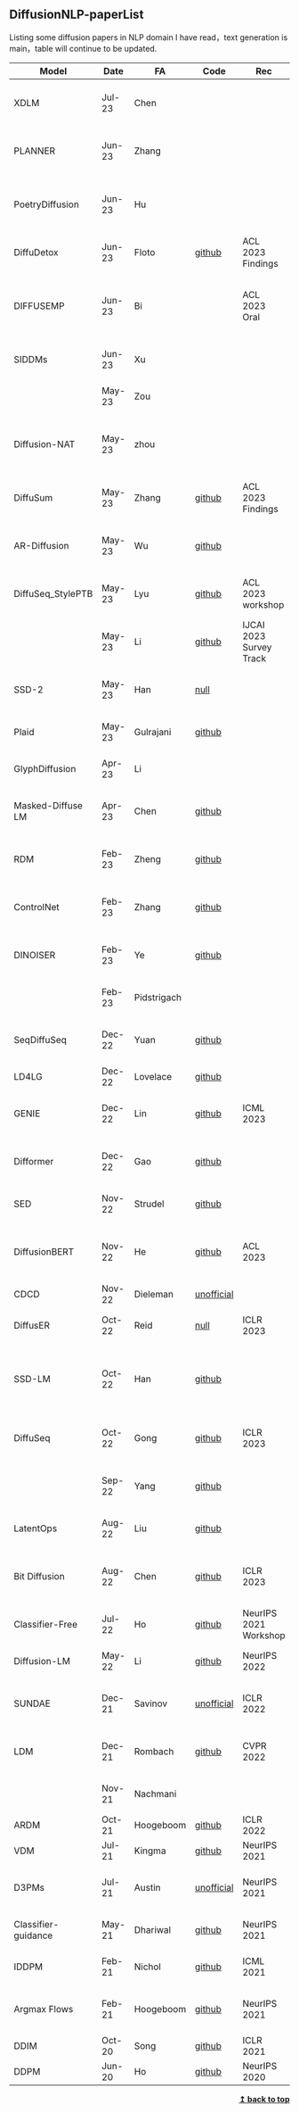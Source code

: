 ## DiffusionNLP-paperList

Listing some diffusion papers in NLP domain I have read，text generation is main，table will continue to be updated.

| Model               | Date   | FA          | Code                                                         | Rec                      | Paper                                                        |
| ------------------- | ------ | ----------- | ------------------------------------------------------------ | ------------------------ | ------------------------------------------------------------ |
| XDLM                | Jul-23 | Chen        |                                                              |                          | [XDLM:   Cross-lingual Diffusion Language Model for Machine Translation](https://arxiv.org/abs/2307.13560v1) |
| PLANNER             | Jun-23 | Zhang       |                                                              |                          | [PLANNER: Generating Diversified   Paragraph via Latent Language Diffusion Model](https://arxiv.org/abs/2306.02531v1) |
| PoetryDiffusion     | Jun-23 | Hu          |                                                              |                          | [PoetryDiffusion:   Towards Joint Semantic and Metrical Manipulation in Poetry Generation](https://arxiv.org/abs/2306.08456v1) |
| DiffuDetox          | Jun-23 | Floto       | [github](https://github.com/D3Mlab/diffu-detox)                | ACL 2023  Findings       | [DiffuDetox: A Mixed Diffusion Model   for Text Detoxification](https://arxiv.org/abs/2306.08505v1) |
| DIFFUSEMP           | Jun-23 | Bi          |                                                              | ACL 2023 Oral            | [DiffusEmp: A   Diffusion Model-Based Framework with Multi-Grained Control for Empathetic   Response Generation](https://arxiv.org/abs/2306.01657v1) |
| SIDDMs              | Jun-23 | Xu          |                                                              |                          | [Semi-Implicit Denoising Diffusion   Models](https://arxiv.org/abs/2306.12511v2) |
|                     | May-23 | Zou         |                                                              |                          | [A Survey of   Diffusion Models in Natural Language Processing](https://arxiv.org/abs/2305.14671v2) |
| Diffusion-NAT       | May-23 | zhou        |                                                              |                          | [Diffusion-NAT: Self-Prompting   Discrete Diffusion for Non-Autoregressive Text Generation](https://arxiv.org/abs/2305.04044) |
| DiffuSum            | May-23 | Zhang       | [github](https://github.com/hpzhang94/DiffuSum)              | ACL 2023 Findings        | [DiffuSum:   Generation Enhanced Extractive Summarization with Diffusion](https://arxiv.org/abs/2305.01735v2) |
| AR-Diffusion        | May-23 | Wu          | [github](https://github.com/wutong4012/AR-Diffusion)         |                          | [AR-Diffusion: Auto-Regressive   Diffusion Model for Text Generation](https://arxiv.org/abs/2305.09515v2) |
| DiffuSeq_StylePTB   | May-23 | Lyu         | [github](https://github.com/lvyiwei1/DiffuSeq_StylePTB)      | ACL 2023 workshop        | [Fine-grained   Text Style Transfer with Diffusion-Based Language Models](https://arxiv.org/abs/2305.19512v2) |
|                     | May-23 | Li          | [github](https://github.com/AoiDragon/Awesome-Text-Diffusion-Models) | IJCAI 2023  Survey Track | [Diffusion Models for   Non-autoregressive Text Generation: A Survey](https://arxiv.org/abs/2303.06574v2) |
| SSD-2               | May-23 | Han         | [null](https://github.com/xhan77/ssd-2)                      |                          | [SSD-2: Scaling   and Inference-time Fusion of Diffusion Language Models](https://arxiv.org/abs/2305.14771) |
| Plaid               | May-23 | Gulrajani   | [github](https://github.com/igul222/plaid)                   |                          | [Likelihood-Based Diffusion Language   Models](https://arxiv.org/abs/2305.18619v1) |
| GlyphDiffusion      | Apr-23 | Li          |                                                              |                          | [GlyphDiffusion:   Text Generation as Image Generation](https://arxiv.org/abs/2304.12519) |
| Masked-Diffuse  LM  | Apr-23 | Chen        | [github](https://github.com/amazon-science/masked-diffusion-lm) |                          | [A Cheaper and Better Diffusion   Language Model with Soft-Masked Noise](https://arxiv.org/abs/2304.04746v1) |
| RDM                 | Feb-23 | Zheng       | [github](https://github.com/hkunlp/reparam-discrete-diffusion) |                          | [A   reparameterized discrete diffusion model for text generation](https://arxiv.org/abs/2302.05737) |
| ControlNet          | Feb-23 | Zhang       | [github](https://github.com/lllyasviel/ControlNet)           |                          | [Adding Conditional Control to   Text-to-Image Diffusion Models](https://arxiv.org/abs/2302.05543) |
| DINOISER            | Feb-23 | Ye          | [github](https://github.com/yegcjs/DINOISER)                 |                          | [DINOISER:   diffused conditional sequence learning by manipulating noises](https://arxiv.org/abs/2302.10025) |
|                     | Feb-23 | Pidstrigach |                                                              |                          | [Infinite-Dimensional Diffusion   Models for Function Spaces](https://arxiv.org/abs/2302.10130v1) |
| SeqDiffuSeq         | Dec-22 | Yuan        | [github](https://github.com/Yuanhy1997/SeqDiffuSeq)          |                          | [SeqDiffuSeq:   Text Diffusion with Encoder-Decoder Transformers](https://arxiv.org/abs/2212.10325v5) |
| LD4LG               | Dec-22 | Lovelace    | [github](https://github.com/justinlovelace/latent-diffusion-for-language) |                          | [Latent Diffusion for Language   Generation](https://arxiv.org/abs/2212.09462v1) |
| GENIE               | Dec-22 | Lin         | [github](https://github.com/microsoft/ProphetNet/tree/master/GENIE) | ICML 2023                | [GENIE: large   scale pre-training for text generation with diffusion model](https://arxiv.org/abs/2212.11685v2) |
| Difformer           | Dec-22 | Gao         | [github](https://github.com/zhjgao/difformer)                |                          | [Difformer:Empowering diffusion   model on embedding space for text generation](https://arxiv.org/abs/2212.09412v2) |
| SED                 | Nov-22 | Strudel     | [github](https://github.com/MattyChoi/Text-SED)              |                          | [Self-conditioned   Embedding Diffusion for Text Generation](https://arxiv.org/abs/2211.04236v1) |
| DiffusionBERT       | Nov-22 | He          | [github](https://github.com/Hzfinfdu/Diffusion-BERT)         | ACL 2023                 | [DiffusionBERT: Improving Generative   Masked Language Models with Diffusion Models](https://arxiv.org/abs/2211.15029v2) |
| CDCD                | Nov-22 | Dieleman    | [unofficial](https://github.com/elyxlz/cdcd-pytorch)         |                          | [Continuous   diffusion for categorical data](https://arxiv.org/abs/2211.15089v3) |
| DiffusER            | Oct-22 | Reid        | [null](https://github.com/machelreid/diffuser)               | ICLR 2023                | [DiffusER: Discrete Diffusion via   Edit-based Reconstruction](https://arxiv.org/abs/2210.16886v1) |
| SSD-LM              | Oct-22 | Han         | [github](https://github.com/xhan77/ssd-lm)                   |                          | [Semi-autoregressive   Simplex-based Diffusion Language Model for Text Generation and Modular   Control](https://github.com/xhan77/ssd-lm) |
| DiffuSeq            | Oct-22 | Gong        | [github](https://github.com/Shark-NLP/DiffuSeq)              | ICLR 2023                | [DiffuSeq: Sequence to Sequence Text   Generation with Diffusion Models](https://arxiv.org/abs/2210.08933v3) |
|                     | Sep-22 | Yang        | [github](https://github.com/YangLing0818/Diffusion-Models-Papers-Survey-Taxonomy) |                          | [Diffusion   Models: A Comprehensive Survey of Methods and Applications](https://arxiv.org/abs/2209.00796v10) |
| LatentOps           | Aug-22 | Liu         | [github](https://github.com/guangyliu/LatentOps)             |                          | [Composable Text Controls in Latent   Space with ODEs](https://arxiv.org/abs/2208.00638v2) |
| Bit  Diffusion      | Aug-22 | Chen        | [github](https://github.com/google-research/pix2seq)         | ICLR 2023                | [Analog Bits:   Generating Discrete Data using Diffusion Models with Self-Conditioning](https://arxiv.org/abs/2208.04202v2) |
| Classifier-Free     | Jul-22 | Ho          | [github](https://github.com/coderpiaobozhe/classifier-free-diffusion-guidance-Pytorch) | NeurIPS 2021  Workshop   | [Classifier-Free Diffusion Guidance](https://arxiv.org/abs/2207.12598) |
| Diffusion-LM        | May-22 | Li          | [github](https://github.com/XiangLi1999/Diffusion-LM)        | NeurIPS 2022             | [Diffusion-LM   Improves Controllable Text Generation](https://arxiv.org/abs/2205.14217v1) |
| SUNDAE              | Dec-21 | Savinov     | [unofficial](https://github.com/vvvm23/sundae)               | ICLR 2022                | [Step-unrolled Denoising   Autoencoders for Text Generation](https://arxiv.org/abs/2112.06749v3) |
| LDM                 | Dec-21 | Rombach     | [github](https://github.com/CompVis/latent-diffusion)        | CVPR 2022                | [High-Resolution   Image Synthesis with Latent Diffusion Models](https://arxiv.org/abs/2112.10752) |
|                     | Nov-21 | Nachmani    |                                                              |                          | [Zero-Shot Translation using   Diffusion Models](https://arxiv.org/abs/2111.01471v1) |
| ARDM                | Oct-21 | Hoogeboom   | [github](https://github.com/google-research/google-research/tree/master/autoregressive_diffusion) | ICLR 2022                | [Autoregressive   Diffusion Models](https://arxiv.org/abs/2110.02037v2) |
| VDM                 | Jul-21 | Kingma      | [github](https://github.com/google-research/vdm)             | NeurIPS 2021             | [Variational Diffusion Models](https://arxiv.org/abs/2107.00630v6) |
| D3PMs               | Jul-21 | Austin      | [unofficial](https://github.com/justinpan0/denoising-diffusion) | NeurIPS 2021             | [Structured   Denoising Diffusion Models in Discrete State-Spaces](https://arxiv.org/abs/2107.03006v3) |
| Classifier-guidance | May-21 | Dhariwal    | [github](https://github.com/openai/guided-diffusion)         | NeurIPS 2021             | [Diffusion Models Beat GANs on Image   Synthesis](https://arxiv.org/abs/2105.05233v4) |
| IDDPM               | Feb-21 | Nichol      | [github](https://github.com/openai/improved-diffusion)       | ICML 2021                | [Improved   Denoising Diffusion Probabilistic Models](http://proceedings.mlr.press/v139/nichol21a/nichol21a.pdf) |
| Argmax Flows        | Feb-21 | Hoogeboom   | [github](https://github.com/didriknielsen/argmax_flows)      | NeurIPS 2021             | [Argmax Flows and Multinomial   Diffusion: Learning Categorical Distributions](https://arxiv.org/abs/2102.05379v3) |
| DDIM                | Oct-20 | Song        | [github](https://github.com/ermongroup/ddim)                 | ICLR 2021                | [Denoising   Diffusion Implicit Models](https://arxiv.org/abs/2010.02502v4) |
| DDPM                | Jun-20 | Ho          | [github](https://github.com/hojonathanho/diffusion)          | NeurIPS 2020             | [Denoising Diffusion Probabilistic   Models](https://arxiv.org/abs/2006.11239v2) |

<div align="right">
    <b><a href="# ">↥ back to top</a></b>
</div>
